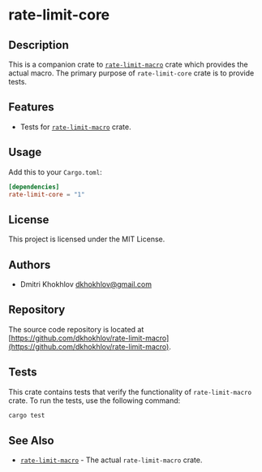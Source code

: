 # rate-limit-core

## Description

This is a companion crate to [`rate-limit-macro`](https://crates.io/crates/rate-limit-macro) crate which provides the actual macro. The primary purpose of `rate-limit-core` crate is to provide tests.

## Features

- Tests for [`rate-limit-macro`](https://github.com/dkhokhlov/rate-limit-macro/macro) crate.

## Usage

Add this to your `Cargo.toml`:

```toml
[dependencies]
rate-limit-core = "1"
```

## License

This project is licensed under the MIT License.

## Authors

- Dmitri Khokhlov <dkhokhlov@gmail.com>

## Repository

The source code repository is located at [https://github.com/dkhokhlov/rate-limit-macro](https://github.com/dkhokhlov/rate-limit-macro).

## Tests

This crate contains tests that verify the functionality of `rate-limit-macro` crate. To run the tests, use the following command:

```bash
cargo test
```

## See Also

- [`rate-limit-macro`](https://github.com/dkhokhlov/rate-limit-macro/tree/main/macro) - The actual `rate-limit-macro` crate.

